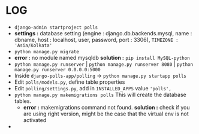 LOG
===

 - `django-admin startproject polls`
 - **settings :** database setting (engine : django.db.backends.mysql, name : dbname, host : localhost, user, password, port : 3306), `TIMEZONE : 'Asia/Kolkata'`
 - `python manage.py migrate`
 - **error :** no module named mysqldb
       **solution :** `pip install MySQL-python` 
 - `python manage.py runserver` | `python manage.py runserver 8080` | `python manage.py runserver 0.0.0.0:5000`
 - Inside `django-polls-app/polling` -> `python manage.py startapp polls`
 - Edit `polls/models.py`, define table properties
 - Edit `polling/settings.py`, add in `INSTALLED_APPS` value `'polls',`
 - `python manage.py makemigrations polls`
    This will create the database tables.
    + **error :** makemigrations command not found. **solution :** check if you are using right version, might be the case that the virtual env is not activated
 - 
